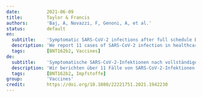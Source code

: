 ```yaml
---
date:          2021-06-09
title:         Taylor & Francis
authors:       'Baj, A, Novazzi, F, Genoni, A, et al.'
status:        default
en:
  subtitle:    'Symptomatic SARS-CoV-2 infections after full schedule BNT162b2 vaccination in seropositive healthcare workers: a case series from a single institution'
  description: 'We report 11 cases of SARS-CoV-2 infection in healthcare workers (HCW) naïve for COVID-19 and seropositive after the second dose of the BNT162b2 mRNA vaccine. Based on voluntary-based surveillance, they tested positive for different strains of SARS-CoV-2, as Spike gene sequencing showed. Five of them reported mild symptoms. Given the risk for SARS-CoV-2 introduction from asymptomatic vaccinees, this case series suggests the need to continue nasopharyngeal screening programmes.'
  tags:        [BNT162b2, Vaccines]
de:
  subtitle:    'Symptomatische SARS-CoV-2-Infektionen nach vollständiger BNT162b2-Impfung bei seropositiven Beschäftigten im Gesundheitswesen: eine Fallserie aus einer einzigen Einrichtung'
  description: 'Wir berichten über 11 Fälle von SARS-CoV-2-Infektionen bei Beschäftigten im Gesundheitswesen, die naiv für COVID-19 und seropositiv nach der zweiten Dosis des BNT162b2-mRNA-Impfstoffs waren. Auf der Grundlage der freiwilligen Überwachung wurden sie positiv auf verschiedene Stämme von SARS-CoV-2 getestet, wie die Sequenzierung des Spike-Gens ergab. Fünf von ihnen berichteten über leichte Symptome. Angesichts des Risikos einer Einschleppung von SARS-CoV-2 durch asymptomatische Geimpfte legt diese Fallserie nahe, dass Screening-Programme für den Nasen-Rachen-Raum fortgesetzt werden müssen.' 
  tags:        [BNT162b2, Impfstoffe]
group:         'Vaccines'
credit:        https://doi.org/10.1080/22221751.2021.1942230
---
```

